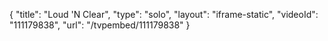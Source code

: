 {
    "title": "Loud 'N Clear",
    "type": "solo",
    "layout": "iframe-static",
    "videoId": "111179838",
    "url": "\/tvpembed\/111179838"
}